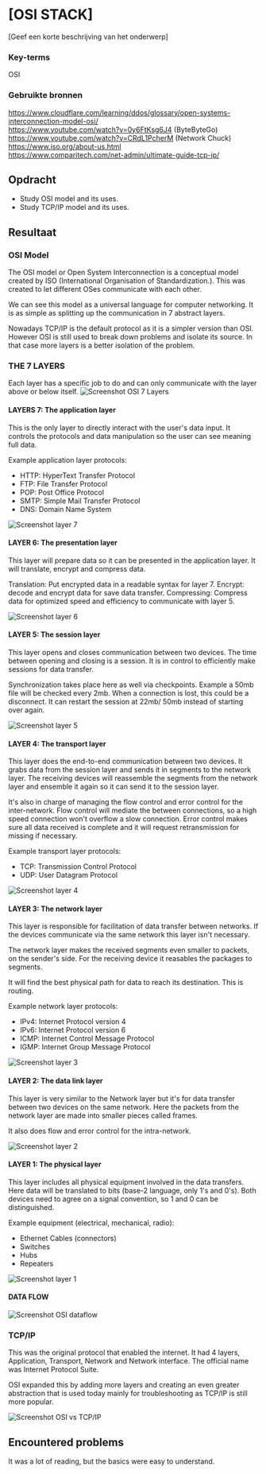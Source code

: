 # [OSI STACK]
[Geef een korte beschrijving van het onderwerp]

### Key-terms
OSI

### Gebruikte bronnen
https://www.cloudflare.com/learning/ddos/glossary/open-systems-interconnection-model-osi/  
https://www.youtube.com/watch?v=0y6FtKsg6J4 (ByteByteGo)  
https://www.youtube.com/watch?v=CRdL1PcherM (Network Chuck)  
https://www.iso.org/about-us.html  
https://www.comparitech.com/net-admin/ultimate-guide-tcp-ip/  

## Opdracht
- Study OSI model and its uses.
- Study TCP/IP model and its uses.

## Resultaat
### OSI Model
The OSI model or Open System Interconnection is a conceptual model created by ISO (International Organisation of Standardization.). This was created to let different OSes communicate with each other.

We can see this model as a universal language for computer networking. It is as simple as splitting up the communication in 7 abstract layers.

Nowadays TCP/IP is the default protocol as it is a simpler version than OSI. However OSI is still used to break down problems and isolate its source. In that case more layers is a better isolation of the problem.

### THE 7 LAYERS  
Each layer has a specific job to do and can only communicate with the layer above or below itself.
![Screenshot OSI 7 Layers](../00_includes/NTW-01/osi_model_7_layers.png)
#### LAYERS 7: The application layer   
This is the only layer to directly interact with the user's data input. It controls the protocols and data manipulation so the user can see meaning full data.

Example application layer protocols:  
- HTTP: HyperText Transfer Protocol  
- FTP: File Transfer Protocol   
- POP: Post Office Protocol  
- SMTP: Simple Mail Transfer Protocol  
- DNS: Domain Name System   

![Screenshot layer 7](../00_includes/NTW-01/osi_model_application_layer_7.jpg)

#### LAYER 6: The presentation layer  
This layer will prepare data so it can be presented in the application layer. It will translate, encrypt and compress data.

Translation: Put encrypted data in a readable syntax for layer 7.
Encrypt: decode and encrypt data for save data transfer.
Compressing: Compress data for optimized speed and efficiency to communicate with layer 5.

![Screenshot layer 6](../00_includes/NTW-01/osi_model_presentation_layer_6.jpg)

#### LAYER 5: The session layer  
This layer opens and closes communication between two devices. The time between opening and closing is a session. It is in control to efficiently make sessions for data transfer.

Synchronization takes place here as well via checkpoints. Example a 50mb file will be checked every 2mb. When a connection is lost, this could be a disconnect. It can restart the session at 22mb/ 50mb instead of starting over again.

![Screenshot layer 5](/00_includes/NTW-01/osi_model_session_layer_5.jpg)

#### LAYER 4: The transport layer  
This layer does the end-to-end communication between two devices. It grabs data from the session layer and sends it in segments to the network layer. The receiving devices will reassemble the segments from the network layer and ensemble it again so it can send it to the session layer.

It's also in charge of managing the flow control and error control for the inter-network. Flow control will mediate the between connections, so a high speed connection won't overflow a slow connection. Error control makes sure all data received is complete and it will request retransmission for missing if necessary.

Example transport layer protocols:
- TCP: Transmission Control Protocol
- UDP: User Datagram Protocol

![Screenshot layer 4](/00_includes/NTW-01/osi_model_transport_layer_4.jpg)

#### LAYER 3: The network layer  
This layer is responsible for facilitation of data transfer between networks. If the devices communicate via the same network this layer isn't necessary.

The network layer makes the received segments even smaller to packets, on the sender's side. For the receiving device it reasables the packages to segments.

It will find the best physical path for data to reach its destination. This is routing.

Example network layer protocols:
- IPv4: Internet Protocol version 4
- IPv6: Internet Protocol version 6
- ICMP: Internet Control Message Protocol
- IGMP: Internet Group Message Protocol

![Screenshot layer 3](../00_includes/NTW-01/osi_model_network_layer_3.jpg)

#### LAYER 2: The data link layer  
This layer is very similar to the Network layer but it's for data transfer between two devices on the same network. Here the packets from the network layer are made into smaller pieces called frames.

It also does flow and error control for the intra-network.

![Screenshot layer 2](../00_includes/NTW-01/osi_model_datalink_layer_2.jpg)

#### LAYER 1: The physical layer  
This layer includes all physical equipment involved in the data transfers. Here data will be translated to bits (base-2 language, only 1's and 0's). Both devices need to agree on a signal convention, so 1 and 0 can be distinguished.

Example equipment (electrical, mechanical, radio):
- Ethernet Cables (connectors)
- Switches
- Hubs
- Repeaters

![Screenshot layer 1](../00_includes/NTW-01/osi_model_phyisical_layer_1.png)

#### DATA FLOW  
![Screenshot OSI dataflow](../00_includes/NTW-01/osi_data_flow.jpg)

### TCP/IP
This was the original protocol that enabled the internet. It had 4 layers, Application, Transport, Network and Network interface. The official name was Internet Protocol Suite.

OSI expanded this by adding more layers and creating an even greater abstraction that is used today mainly for troubleshooting as TCP/IP is still more popular.

![Screenshot OSI vs TCP/IP](../00_includes/NTW-01/osi_vs_tcpip.jpg)


## Encountered problems
It was a lot of reading, but the basics were easy to understand.



